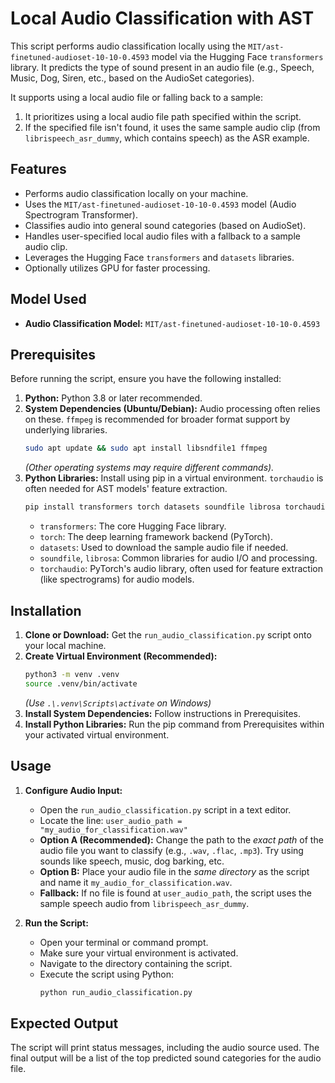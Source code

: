 # Local Audio Classification with AST

This script performs audio classification locally using the `MIT/ast-finetuned-audioset-10-10-0.4593` model via the Hugging Face `transformers` library. It predicts the type of sound present in an audio file (e.g., Speech, Music, Dog, Siren, etc., based on the AudioSet categories).

It supports using a local audio file or falling back to a sample:
1.  It prioritizes using a local audio file path specified within the script.
2.  If the specified file isn't found, it uses the same sample audio clip (from `librispeech_asr_dummy`, which contains speech) as the ASR example.

## Features

* Performs audio classification locally on your machine.
* Uses the `MIT/ast-finetuned-audioset-10-10-0.4593` model (Audio Spectrogram Transformer).
* Classifies audio into general sound categories (based on AudioSet).
* Handles user-specified local audio files with a fallback to a sample audio clip.
* Leverages the Hugging Face `transformers` and `datasets` libraries.
* Optionally utilizes GPU for faster processing.

## Model Used

* **Audio Classification Model:** `MIT/ast-finetuned-audioset-10-10-0.4593`

## Prerequisites

Before running the script, ensure you have the following installed:

1.  **Python:** Python 3.8 or later recommended.
2.  **System Dependencies (Ubuntu/Debian):** Audio processing often relies on these. `ffmpeg` is recommended for broader format support by underlying libraries.
    ```bash
    sudo apt update && sudo apt install libsndfile1 ffmpeg
    ```
    *(Other operating systems may require different commands).*
3.  **Python Libraries:** Install using pip in a virtual environment. `torchaudio` is often needed for AST models' feature extraction.
    ```bash
    pip install transformers torch datasets soundfile librosa torchaudio
    ```
    * `transformers`: The core Hugging Face library.
    * `torch`: The deep learning framework backend (PyTorch).
    * `datasets`: Used to download the sample audio file if needed.
    * `soundfile`, `librosa`: Common libraries for audio I/O and processing.
    * `torchaudio`: PyTorch's audio library, often used for feature extraction (like spectrograms) for audio models.

## Installation

1.  **Clone or Download:** Get the `run_audio_classification.py` script onto your local machine.
2.  **Create Virtual Environment (Recommended):**
    ```bash
    python3 -m venv .venv
    source .venv/bin/activate
    ```
    *(Use `.\.venv\Scripts\activate` on Windows)*
3.  **Install System Dependencies:** Follow instructions in Prerequisites.
4.  **Install Python Libraries:** Run the pip command from Prerequisites within your activated virtual environment.

## Usage

1.  **Configure Audio Input:**
    * Open the `run_audio_classification.py` script in a text editor.
    * Locate the line: `user_audio_path = "my_audio_for_classification.wav"`
    * **Option A (Recommended):** Change the path to the *exact path* of the audio file you want to classify (e.g., `.wav`, `.flac`, `.mp3`). Try using sounds like speech, music, dog barking, etc.
    * **Option B:** Place your audio file in the *same directory* as the script and name it `my_audio_for_classification.wav`.
    * **Fallback:** If no file is found at `user_audio_path`, the script uses the sample speech audio from `librispeech_asr_dummy`.

2.  **Run the Script:**
    * Open your terminal or command prompt.
    * Make sure your virtual environment is activated.
    * Navigate to the directory containing the script.
    * Execute the script using Python:
        ```bash
        python run_audio_classification.py
        ```

## Expected Output

The script will print status messages, including the audio source used. The final output will be a list of the top predicted sound categories for the audio file.